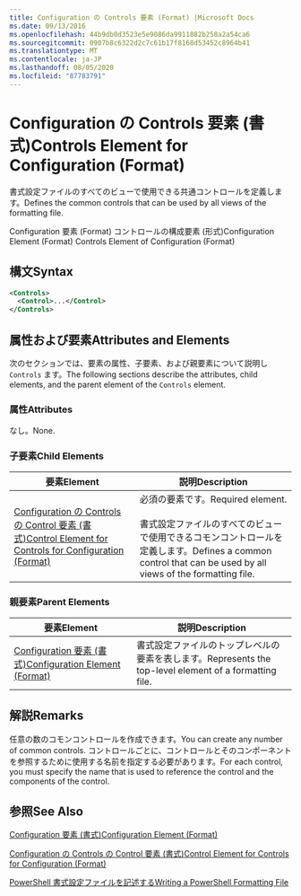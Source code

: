 ```yaml
---
title: Configuration の Controls 要素 (Format) |Microsoft Docs
ms.date: 09/13/2016
ms.openlocfilehash: 44b9db0d3523e5e9086da9911882b258a2a54ca6
ms.sourcegitcommit: 0907b8c6322d2c7c61b17f8168d53452c8964b41
ms.translationtype: MT
ms.contentlocale: ja-JP
ms.lasthandoff: 08/05/2020
ms.locfileid: "87783791"
---
```

# <a name="controls-element-for-configuration-format"></a><span data-ttu-id="0dc21-102">Configuration の Controls 要素 (書式)</span><span class="sxs-lookup"><span data-stu-id="0dc21-102">Controls Element for Configuration (Format)</span></span>

<span data-ttu-id="0dc21-103">書式設定ファイルのすべてのビューで使用できる共通コントロールを定義します。</span><span class="sxs-lookup"><span data-stu-id="0dc21-103">Defines the common controls that can be used by all views of the formatting file.</span></span>

<span data-ttu-id="0dc21-104">Configuration 要素 (Format) コントロールの構成要素 (形式)</span><span class="sxs-lookup"><span data-stu-id="0dc21-104">Configuration Element (Format) Controls Element of Configuration (Format)</span></span>

## <a name="syntax"></a><span data-ttu-id="0dc21-105">構文</span><span class="sxs-lookup"><span data-stu-id="0dc21-105">Syntax</span></span>

```xml
<Controls>
  <Control>...</Control>
</Controls>
```

## <a name="attributes-and-elements"></a><span data-ttu-id="0dc21-106">属性および要素</span><span class="sxs-lookup"><span data-stu-id="0dc21-106">Attributes and Elements</span></span>

<span data-ttu-id="0dc21-107">次のセクションでは、要素の属性、子要素、および親要素について説明し `Controls` ます。</span><span class="sxs-lookup"><span data-stu-id="0dc21-107">The following sections describe the attributes, child elements, and the parent element of the `Controls` element.</span></span>

### <a name="attributes"></a><span data-ttu-id="0dc21-108">属性</span><span class="sxs-lookup"><span data-stu-id="0dc21-108">Attributes</span></span>

<span data-ttu-id="0dc21-109">なし。</span><span class="sxs-lookup"><span data-stu-id="0dc21-109">None.</span></span>

### <a name="child-elements"></a><span data-ttu-id="0dc21-110">子要素</span><span class="sxs-lookup"><span data-stu-id="0dc21-110">Child Elements</span></span>

|<span data-ttu-id="0dc21-111">要素</span><span class="sxs-lookup"><span data-stu-id="0dc21-111">Element</span></span>|<span data-ttu-id="0dc21-112">説明</span><span class="sxs-lookup"><span data-stu-id="0dc21-112">Description</span></span>|
|-------------|-----------------|
|[<span data-ttu-id="0dc21-113">Configuration の Controls の Control 要素 (書式)</span><span class="sxs-lookup"><span data-stu-id="0dc21-113">Control Element for Controls for Configuration (Format)</span></span>](./control-element-for-controls-for-configuration-format.md)|<span data-ttu-id="0dc21-114">必須の要素です。</span><span class="sxs-lookup"><span data-stu-id="0dc21-114">Required element.</span></span><br /><br /> <span data-ttu-id="0dc21-115">書式設定ファイルのすべてのビューで使用できるコモンコントロールを定義します。</span><span class="sxs-lookup"><span data-stu-id="0dc21-115">Defines a common control that can be used by all views of the formatting file.</span></span>|

### <a name="parent-elements"></a><span data-ttu-id="0dc21-116">親要素</span><span class="sxs-lookup"><span data-stu-id="0dc21-116">Parent Elements</span></span>

|<span data-ttu-id="0dc21-117">要素</span><span class="sxs-lookup"><span data-stu-id="0dc21-117">Element</span></span>|<span data-ttu-id="0dc21-118">説明</span><span class="sxs-lookup"><span data-stu-id="0dc21-118">Description</span></span>|
|-------------|-----------------|
|[<span data-ttu-id="0dc21-119">Configuration 要素 (書式)</span><span class="sxs-lookup"><span data-stu-id="0dc21-119">Configuration Element (Format)</span></span>](./configuration-element-format.md)|<span data-ttu-id="0dc21-120">書式設定ファイルのトップレベルの要素を表します。</span><span class="sxs-lookup"><span data-stu-id="0dc21-120">Represents the top-level element of a formatting file.</span></span>|

## <a name="remarks"></a><span data-ttu-id="0dc21-121">解説</span><span class="sxs-lookup"><span data-stu-id="0dc21-121">Remarks</span></span>

<span data-ttu-id="0dc21-122">任意の数のコモンコントロールを作成できます。</span><span class="sxs-lookup"><span data-stu-id="0dc21-122">You can create any number of common controls.</span></span> <span data-ttu-id="0dc21-123">コントロールごとに、コントロールとそのコンポーネントを参照するために使用する名前を指定する必要があります。</span><span class="sxs-lookup"><span data-stu-id="0dc21-123">For each control, you must specify the name that is used to reference the control and the components of the control.</span></span>

## <a name="see-also"></a><span data-ttu-id="0dc21-124">参照</span><span class="sxs-lookup"><span data-stu-id="0dc21-124">See Also</span></span>

[<span data-ttu-id="0dc21-125">Configuration 要素 (書式)</span><span class="sxs-lookup"><span data-stu-id="0dc21-125">Configuration Element (Format)</span></span>](./configuration-element-format.md)

[<span data-ttu-id="0dc21-126">Configuration の Controls の Control 要素 (書式)</span><span class="sxs-lookup"><span data-stu-id="0dc21-126">Control Element for Controls for Configuration (Format)</span></span>](./control-element-for-controls-for-configuration-format.md)

[<span data-ttu-id="0dc21-127">PowerShell 書式設定ファイルを記述する</span><span class="sxs-lookup"><span data-stu-id="0dc21-127">Writing a PowerShell Formatting File</span></span>](./writing-a-powershell-formatting-file.md)
